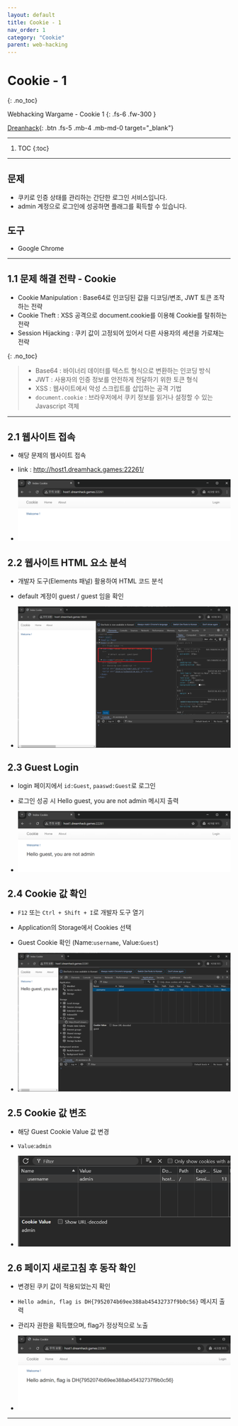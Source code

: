 ```yaml
---
layout: default
title: Cookie - 1
nav_order: 1
category: "Cookie"
parent: web-hacking
---
```


# Cookie - 1
{: .no_toc}

Webhacking Wargame - Cookie 1
{: .fs-6 .fw-300 }

[Dreanhack][dreamhack]{: .btn .fs-5 .mb-4 .mb-md-0 target="_blank"}

---

1. TOC
{:toc}

---

## 문제
- 쿠키로 인증 상태를 관리하는 간단한 로그인 서비스입니다.
- admin 계정으로 로그인에 성공하면 플래그를 획득할 수 있습니다.

## 도구
- Google Chrome

---

## 1.1 문제 해결 전략 - Cookie
- Cookie Manipulation : Base64로 인코딩된 값을 디코딩/변조, JWT 토큰 조작 하는 전략
- Cookie Theft : XSS 공격으로 document.cookie를 이용해 Cookie를 탈취하는 전략
- Session Hijacking : 쿠키 값이 고정되어 있어서 다른 사용자의 세션을 가로채는 전략

{: .no_toc}
> - Base64 : 바이너리 데이터를 텍스트 형식으로 변환하는 인코딩 방식
> - JWT : 사용자의 인증 정보를 안전하게 전달하기 위한 토큰 형식
> - XSS : 웹사이트에서 악성 스크립트를 삽입하는 공격 기법
> - `document.cookie` : 브라우저에서 쿠키 정보를 읽거나 설정할 수 있는 Javascript 객체

---

## 2.1 웹사이트 접속
- 해당 문제의 웹사이트 접속
- link : http://host1.dreamhack.games:22261/

- ![](../../../assets/images/webhacking/cookie/cookie-1/1.png)


## 2.2 웹사이트 HTML 요소 분석
- 개발자 도구(Elements 패널) 활용하여 HTML 코드 분석
- default 계정이 guest / guest 임을 확인

- ![](../../../assets/images/webhacking/cookie/cookie-1/2.png)


## 2.3 Guest Login
- login 페이지에서 `id:Guest`, `paaswd:Guest`로 로그인
- 로그인 성공 시 Hello guest, you are not admin 메시지 출력

- ![](../../../assets/images/webhacking/cookie/cookie-1/3.png)


## 2.4 Cookie 값 확인
- `F12` 또는 `Ctrl + Shift + I`로 개발자 도구 열기
- Application의 Storage에서 Cookies 선택
- Guest Cookie 확인 (Name:`username`, Value:`Guest`)

- ![](../../../assets/images/webhacking/cookie/cookie-1/4.png)


## 2.5 Cookie 값 변조
- 해당 Guest Cookie Value 값 변경
- `Value`:`admin`

- ![](../../../assets/images/webhacking/cookie/cookie-1/5.png)


## 2.6 페이지 새로고침 후 동작 확인
- 변경된 쿠키 값이 적용되었는지 확인
- `Hello admin, flag is DH{7952074b69ee388ab45432737f9b0c56}` 메시지 출력
- 관리자 권한을 획득했으며, flag가 정상적으로 노출

- ![](../../../assets/images/webhacking/cookie/cookie-1/6.png)

---

[dreamhack]: https://dreamhack.io/wargame/challenges/6